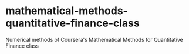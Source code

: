 mathematical-methods-quantitative-finance-class
===============================================

Numerical methods of Coursera's Mathematical Methods for Quantitative Finance class

